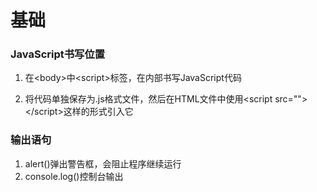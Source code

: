 # 基础

### JavaScript书写位置

1. 在&lt;body>中&lt;script>标签，在内部书写JavaScript代码

2. 将代码单独保存为.js格式文件，然后在HTML文件中使用&lt;script src="">&lt;/script>这样的形式引入它

### 输出语句

1. alert()弹出警告框，会阻止程序继续运行
2. console.log()控制台输出
